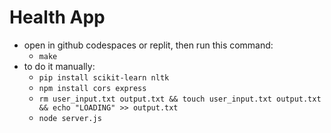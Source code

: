 # Health App
- open in github codespaces or replit, then run this command:
  - ```make```
- to do it manually:
  - ```pip install scikit-learn nltk```
  - ```npm install cors express```
  - ```rm user_input.txt output.txt && touch user_input.txt output.txt && echo "LOADING" >> output.txt```
  - ```node server.js```
